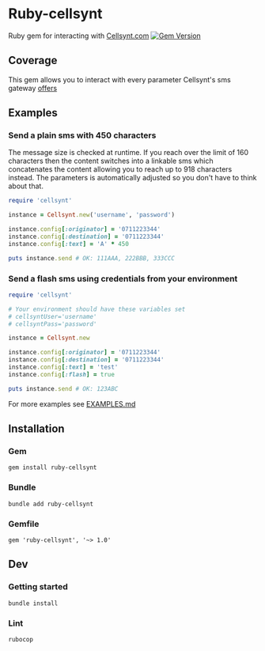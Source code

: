 # Ruby-cellsynt

Ruby gem for interacting with [Cellsynt.com](https://www.cellsynt.com/)
[![Gem Version](https://badge.fury.io/rb/ruby-skynet.svg)](https://badge.fury.io/rb/ruby-skynet)

## Coverage

This gem allows you to interact with every parameter Cellsynt's sms gateway [offers](https://www.cellsynt.com/pdf/Cellsynt_SMS_gateway_HTTP_interface_(English).pdf)

## Examples

### Send a plain sms with 450 characters

The message size is checked at runtime. If you reach over the limit of 160 characters then the content switches into a linkable sms which concatenates the content allowing you to reach up to 918 characters instead. The parameters is automatically adjusted so you don't have to think about that.

```ruby
require 'cellsynt'

instance = Cellsynt.new('username', 'password')

instance.config[:originator] = '0711223344'
instance.config[:destination] = '0711223344'
instance.config[:text] = 'A' * 450

puts instance.send # OK: 111AAA, 222BBB, 333CCC
```

### Send a flash sms using credentials from your environment

```ruby
require 'cellsynt'

# Your environment should have these variables set
# cellsyntUser='username'
# cellsyntPass='password'

instance = Cellsynt.new

instance.config[:originator] = '0711223344'
instance.config[:destination] = '0711223344'
instance.config[:text] = 'test'
instance.config[:flash] = true

puts instance.send # OK: 123ABC
```

For more examples see [EXAMPLES.md](EXAMPLES.md)

## Installation

### Gem

`gem install ruby-cellsynt`

### Bundle

`bundle add ruby-cellsynt`

### Gemfile

`gem 'ruby-cellsynt', '~> 1.0'`

## Dev

### Getting started

`bundle install`

### Lint

`rubocop`
